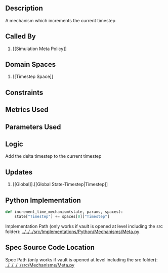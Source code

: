 ## Description

A mechanism which increments the current timestep
## Called By
1. [[Simulation Meta Policy]]
## Domain Spaces
1. [[Timestep Space]]
## Constraints
## Metrics Used

## Parameters Used

## Logic
Add the delta timestep to the current timestep

## Updates

1. [[Global]].[[Global State-Timestep|Timestep]]
## Python Implementation
```python
def increment_time_mechanism(state, params, spaces):
    state["Timestep"] += spaces[0]["Timestep"]
```
Implementation Path (only works if vault is opened at level including the src folder): [../../../src/Implementations/Python/Mechanisms/Meta.py](../../../src/Implementations/Python/Mechanisms/Meta.py)

## Spec Source Code Location

Spec Path (only works if vault is opened at level including the src folder): [../../../../src/Mechanisms/Meta.py](../../../../src/Mechanisms/Meta.py)

